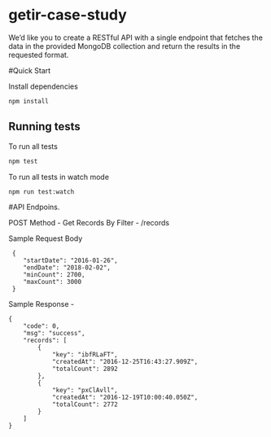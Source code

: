 # getir-case-study
We’d like you to create a RESTful API with a single endpoint that fetches the data in the provided MongoDB collection and return the results in the requested format.

#Quick Start

Install dependencies

```sh
npm install
```

## Running tests

To run all tests

```sh
npm test
```

To run all tests in watch mode

```sh
npm run test:watch
```
#API Endpoins.

POST Method - Get Records By Filter - /records

Sample Request Body
```
 {
    "startDate": "2016-01-26", 
    "endDate": "2018-02-02", 
    "minCount": 2700, 
    "maxCount": 3000
 }
```

Sample Response -
```
{
    "code": 0,
    "msg": "success",
    "records": [
        {
            "key": "ibfRLaFT",
            "createdAt": "2016-12-25T16:43:27.909Z",
            "totalCount": 2892
        },
        {
            "key": "pxClAvll",
            "createdAt": "2016-12-19T10:00:40.050Z",
            "totalCount": 2772
        }
    ]
}
```
